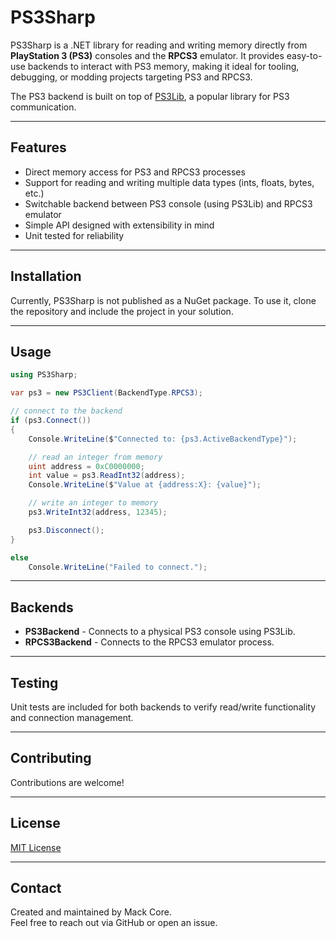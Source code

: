 # PS3Sharp

PS3Sharp is a .NET library for reading and writing memory directly from **PlayStation 3 (PS3)** consoles and the **RPCS3** emulator. It provides easy-to-use backends to interact with PS3 memory, making it ideal for tooling, debugging, or modding projects targeting PS3 and RPCS3.

The PS3 backend is built on top of [PS3Lib](https://github.com/iMCSx/PS3Lib), a popular library for PS3 communication.

---

## Features

- Direct memory access for PS3 and RPCS3 processes
- Support for reading and writing multiple data types (ints, floats, bytes, etc.)
- Switchable backend between PS3 console (using PS3Lib) and RPCS3 emulator
- Simple API designed with extensibility in mind
- Unit tested for reliability

---

## Installation

Currently, PS3Sharp is not published as a NuGet package. To use it, clone the repository and include the project in your solution.

---

## Usage

```csharp
using PS3Sharp;

var ps3 = new PS3Client(BackendType.RPCS3);

// connect to the backend
if (ps3.Connect())
{
    Console.WriteLine($"Connected to: {ps3.ActiveBackendType}");

    // read an integer from memory
    uint address = 0xC0000000;
    int value = ps3.ReadInt32(address);
    Console.WriteLine($"Value at {address:X}: {value}");

    // write an integer to memory
    ps3.WriteInt32(address, 12345);

    ps3.Disconnect();
}

else
    Console.WriteLine("Failed to connect.");
```

---

## Backends

- **PS3Backend**   - Connects to a physical PS3 console using PS3Lib.
- **RPCS3Backend** - Connects to the RPCS3 emulator process.

---

## Testing

Unit tests are included for both backends to verify read/write functionality and connection management.

---

## Contributing

Contributions are welcome!

---

## License

[MIT License](LICENSE)

---

## Contact

Created and maintained by Mack Core.  
Feel free to reach out via GitHub or open an issue.
